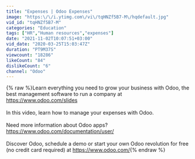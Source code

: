 ```yaml
---
title: "Expenses | Odoo Expenses"
image: "https:\/\/i.ytimg.com\/vi\/tqHNZf5B7-M\/hqdefault.jpg"
vid_id: "tqHNZf5B7-M"
categories: "Education"
tags: ["HR","Human resources","expenses"]
date: "2021-11-02T10:07:51+03:00"
vid_date: "2020-03-25T15:03:47Z"
duration: "PT9M37S"
viewcount: "18286"
likeCount: "84"
dislikeCount: "6"
channel: "Odoo"
---
```

{% raw %}Learn everything you need to grow your business with Odoo, the best management software to run a company at <a rel="nofollow" target="blank" href="https://www.odoo.com/slides">https://www.odoo.com/slides</a><br /><br />In this video, learn how to manage your expenses with Odoo.<br /><br />Need more information about Odoo apps?<br /><a rel="nofollow" target="blank" href="https://www.odoo.com/documentation/user/">https://www.odoo.com/documentation/user/</a><br /><br />Discover Odoo, schedule a demo or start your own Odoo revolution for free (no credit card required) at <a rel="nofollow" target="blank" href="https://www.odoo.com/">https://www.odoo.com/</a>{% endraw %}
